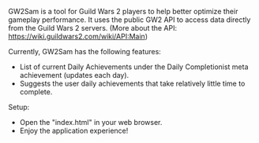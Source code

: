 GW2Sam is a tool for Guild Wars 2 players to help better optimize their gameplay performance.
It uses the public GW2 API to access data directly from the Guild Wars 2 servers. (More about the API: https://wiki.guildwars2.com/wiki/API:Main)

Currently, GW2Sam has the following features:
- List of current Daily Achievements under the Daily Completionist meta achievement (updates each day).
- Suggests the user daily achievements that take relatively little time to complete.

Setup:
- Open the "index.html" in your web browser.
- Enjoy the application experience!
